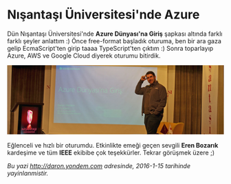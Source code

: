 # Nışantaşı Üniversitesi'nde Azure 

Dün Nışantaşı Üniversitesi'nde **Azure Dünyası'na Giriş** şapkası altında farklı farklı şeyler anlattım :) Önce free-format başladık oturuma, ben bir ara gaza gelip EcmaScript'ten girip taaaa TypeScript'ten çıktım :) Sonra toparlayıp Azure, AWS ve Google Cloud diyerek oturumu bitirdik.

![](media/Nisantasi_Universitesi_nde_Azure/nisantasi.jpg)

Eğlenceli ve hızlı bir oturumdu. Etkinlikte emeği geçen sevgili **Eren Bozarık** kardeşime ve tüm **IEEE** ekibibe çok teşekkürler. Tekrar görüşmek üzere ;)


*Bu yazi http://daron.yondem.com adresinde, 2016-1-15 tarihinde yayinlanmistir.*